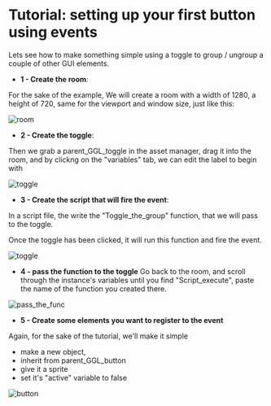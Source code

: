# **Tutorial: setting up your first button using events**

Lets see how to make something simple using a toggle to group / ungroup a couple of other GUI elements.

- **1 - Create the room**:

For the sake of the example, We will create a room with a width of 1280, a height of 720, same for the viewport and window size, just like this:

![room](https://github.com/Ced30/GML-GUI-Library-GGL-Documentation/blob/main/Images/Tutorial/room.png)

- **2 - Create the toggle**:

Then we grab a parent_GGL_toggle in the asset manager, drag it into the room, and by clickng on the "variables" tab, we can edit the label to begin with

![toggle](https://github.com/Ced30/GML-GUI-Library-GGL-Documentation/blob/main/Images/Tutorial/toggle1.png)

- **3 - Create the script that will fire the event**:

In a script file, the write the "Toggle_the_group" function, that we will pass to the toggle.

Once the toggle has been clicked, it will run this function and fire the event.

![toggle](https://github.com/Ced30/GML-GUI-Library-GGL-Documentation/blob/main/Images/Tutorial/script_fire.png)

- **4 - pass the function to the toggle**
Go back to the room, and scroll through the instance's variables until you find "Script_execute", paste the name of the function you created there.

![pass_the_func](https://github.com/Ced30/GML-GUI-Library-GGL-Documentation/blob/main/Images/Tutorial/pass_the_function.png)

- **5 - Create some elements you want to register to the event**

Again, for the sake of the tutorial, we'll make it simple 
- make a new object, 
- inherit from parent_GGL_button
- give it a sprite 
- set it's "active" variable to false

![button](https://github.com/Ced30/GML-GUI-Library-GGL-Documentation/blob/main/Images/Tutorial/create_the_button.png)

